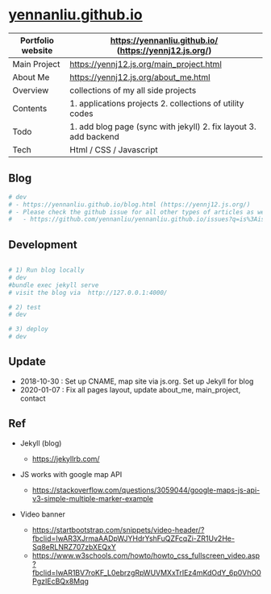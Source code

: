 <h1 align="left"><a href="https://yennj12.js.org/">yennanliu.github.io</a></h1>


Portfolio website | https://yennanliu.github.io/  (https://yennj12.js.org/) 
------------ | -------------
Main Project |  https://yennj12.js.org/main_project.html
About Me     |  https://yennj12.js.org/about_me.html
Overview | collections of my all side projects 
Contents  | 1. applications projects  2. collections of utility codes
Todo | 1. add blog page (sync with jekyll) 2. fix layout 3. add backend   
Tech | Html / CSS / Javascript 

## Blog 
```bash
# dev
# - https://yennanliu.github.io/blog.html (https://yennj12.js.org/)
# - Please check the github issue for all other types of articles as well
# 	- https://github.com/yennanliu/yennanliu.github.io/issues?q=is%3Aissue+is%3Aopen+label%3Ablog 
```

## Development 
```bash

# 1) Run blog locally 
# dev
#bundle exec jekyll serve
# visit the blog via  http://127.0.0.1:4000/

# 2) test
# dev 

# 3) deploy
# dev
```

## Update 
- 2018-10-30 : Set up CNAME, map site via js.org. Set up Jekyll for blog
- 2020-01-07 : Fix all pages layout, update about_me, main_project, contact

## Ref 
- Jekyll (blog)
	- https://jekyllrb.com/

- JS works with google map API
	- https://stackoverflow.com/questions/3059044/google-maps-js-api-v3-simple-multiple-marker-example

- Video banner
	- https://startbootstrap.com/snippets/video-header/?fbclid=IwAR3XJrmaAADpWJYHdrYshFuQZFcqZi-ZR1Uv2He-Sq8eRLNRZ707zbXEQxY
	- https://www.w3schools.com/howto/howto_css_fullscreen_video.asp?fbclid=IwAR1BV7roKF_L0ebrzgRpWUVMXxTrIEz4mKdOdY_6p0VhO0PgzIEcBQx8Mqg
